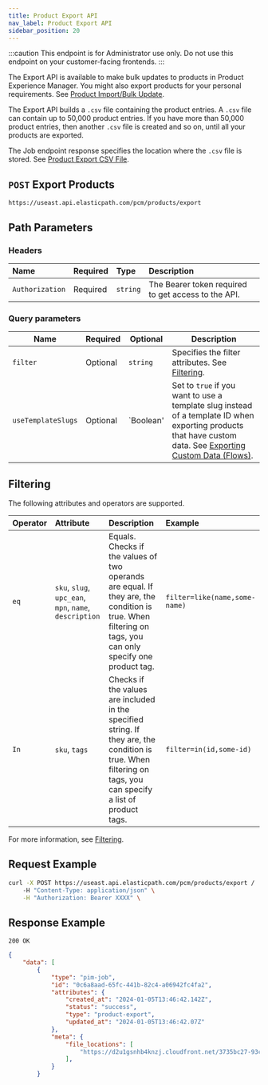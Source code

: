 ```yaml
---
title: Product Export API
nav_label: Product Export API
sidebar_position: 20
---
```


:::caution
This endpoint is for Administrator use only. Do not use this endpoint on your customer-facing frontends.
:::

The Export API is available to make bulk updates to products in Product Experience Manager. You might also export products for your personal requirements. See [Product Import/Bulk Update](/docs/pxm/products/importing-products/overview).

The Export API builds a `.csv` file containing the product entries. A `.csv` file can contain up to 50,000 product entries. If you have more than 50,000 product entries, then another `.csv` file is created and so on, until all your products are exported.

The Job endpoint response specifies the location where the `.csv` file is stored. See [Product Export CSV File](/docs/pxm/products/exporting-products/product-export-csv).

## `POST` Export Products

```http
https://useast.api.elasticpath.com/pcm/products/export
```

## Path Parameters

### Headers

| Name            | Required | Type     | Description                          |
|:----------------|:---------|:---------|:-------------------------------------|
| `Authorization` | Required | `string` | The Bearer token required to get access to the API. |

### Query parameters

| Name               | Required | Optional  | Description                                                                                                                                                                                                                                         |
|--------------------|----------|-----------|-----------------------------------------------------------------------------------------------------------------------------------------------------------------------------------------------------------------------------------------------------|
| `filter`           | Optional | `string`  | Specifies the filter attributes. See [Filtering](#filtering).                                                                                                                                                                                       |
| `useTemplateSlugs` | Optional | `Boolean' | Set to `true` if you want to use a template slug instead of a template ID when exporting products that have custom data. See [Exporting Custom Data (Flows)](/docs/pxm/products/exporting-products/product-export-csv#exporting-custom-data-flows). |

## Filtering

The following attributes and operators are supported.

| Operator | Attribute                                              | Description                                                                                                                                                    | Example |
| :--- |:-------------------------------------------------------|:---------------------------------------------------------------------------------------------------------------------------------------------------------------| :--- |
| `eq` | `sku`, `slug`, `upc_ean`, `mpn`, `name`, `description` | Equals. Checks if the values of two operands are equal. If they are, the condition is true. When filtering on tags, you can only specify one product tag.      | `filter=like(name,some-name)` |
| `In` | `sku`, `tags`                                                | Checks if the values are included in the specified string. If they are, the condition is true. When filtering on tags, you can specify a list of product tags. | `filter=in(id,some-id)` |

For more information, see [Filtering](/docs/commerce-cloud/api-overview/filtering).

## Request Example

```bash
curl -X POST https://useast.api.elasticpath.com/pcm/products/export /
    -H "Content-Type: application/json" \
    -H "Authorization: Bearer XXXX" \
```

## Response Example

`200 OK`

```json
{
    "data": [
        {
            "type": "pim-job",
            "id": "0c6a8aad-65fc-441b-82c4-a06942fc4fa2",
            "attributes": {
                "created_at": "2024-01-05T13:46:42.142Z",
                "status": "success",
                "type": "product-export",
                "updated_at": "2024-01-05T13:46:42.07Z"
            },
            "meta": {
                "file_locations": [
                    "https://d2u1gsnhb4knzj.cloudfront.net/3735bc27-93c7-4255-b6e1-5cb78153b843/0c6a8aad-65fc-441b-82c4-a06942fc4fa2/1ce6fa90-1fec-11ee-8e94-a2ed7588329a/20230711_130905_part_1.csv?Expires=1689084545&Signature=Hx99n7rhlfpXfAb6ATJIe-5JtIAbdIFFViUKac4RvQ~w4aLS5ezgeA7QGyRphR4GafQfhxrkjB8c-Er-GKKuw-p~9gBXr1Z7ZGNy4v8KemQcLn4p9m6Hzl2mTIW9Od9ElQ9dfQ5NhNv61hlKlqy8dhljP9BPWPMSNwkOXrjEwncdjG9Is~sKh3U27QdsOVsyUeVpfuXDmENYr1elUVwcNsracH6MhUcbkBFeBbQTADf9DO7SGHc~Xbl4V-iKCN5LQv01hEnSrAJaFRoHjTfy~YzQs~HW~bid4rjeGh3UctnSxaKU1mIlwdTu48uk9OGV9fcMfXPaTYeqdangQ8J5Ow__&Key-Pair-Id=K2JP6WV20E1FP6"
                ],
            }
        }
```
